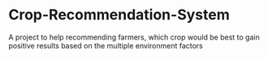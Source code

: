 # Crop-Recommendation-System
A project to help recommending farmers, which crop would be best to gain positive results based on the multiple environment factors
